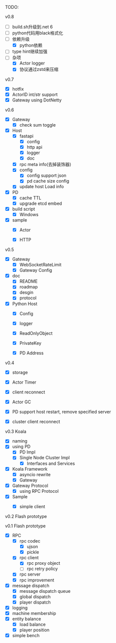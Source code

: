 TODO:

v0.8

* [ ] build.sh升级到.net 6
* [ ] python代码用black格式化
* [ ] 依赖升级
  * [x] python依赖
* [ ] type hint继续加强
* [ ] 杂项
  * [x] Actor logger
  * [x] 协议通过zstd来压缩

v0.7

* [x] hotfix
* [x] ActorID int/str support
* [x] Gateway using DotNetty

v0.6

* [x] Gateway
  * [x] check sum toggle
* [x] Host
  * [x] fastapi
    * [x] config
    * [x] http api
    * [x] logger
    * [x] doc
  * [x] rpc meta info(去掉装饰器)
  * [x] config
    * [x] config support json
    * [x] pd cache size config
  * [x] update host Load info
* [x] PD
  * [x] cache TTL
  * [x] upgrade etcd embed
* [x] build script
  * [x] Windows
* [x] sample
  * [x] Actor
  * [x] HTTP


v0.5

* [x] Gateway
  * [x] WebSocketRateLimit
  * [x] Gateway Config
* [x] doc
  * [x] README
  * [x] roadmap
  * [x] desgin
  * [x] protocol
* [x] Python Host
  * [x] Config
  * [x] logger
  * [x] ReadOnlyObject
  * [x] PrivateKey
  * [x] PD Address


v0.4 

* [x] storage
* [x] Actor Timer
* [x] client reconnect
* [x] Actor GC
* [x] PD support host restart, remove specified server
* [x] cluster client reconnect


v0.3 Koala

* [x] naming
* [x] using PD
  * [x] PD Impl
  * [x] Single Node Cluster Impl
     * [x] Interfaces and Services
* [x] Koala Framework
  * [x] asyncio rewrite
  * [x] Gateway
* [x] Gateway Protocol 
  * [x] using RPC Protocol
* [x] Sample
    * [x] simple client


v0.2 Flash prototype

v0.1 Flash prototype

* [x] RPC
    * [x] rpc codec
        - [x] ujson
        - [x] pickle
    * [x] rpc client
        - [x] rpc proxy object
        - [ ] rpc retry policy
    * [x] rpc server
    * [x] rpc improvement
* [x] message dispatch
    - [x] message dispatch queue
    - [x] global dispatch
    - [x] player dispatch
* [x] logging
* [x] machine membership
* [x] entity balance
    * [x] load balance
    * [x] player position
* [x] simple bench
